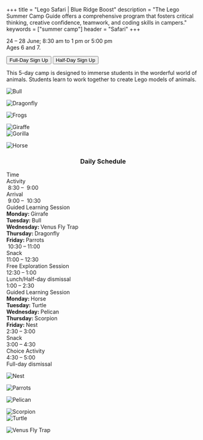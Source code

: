 +++
title = "Lego Safari | Blue Ridge Boost"
description = "The Lego Summer Camp Guide offers a comprehensive program that fosters critical thinking, creative confidence, teamwork, and coding skills in campers."
keywords = ["summer camp"]
header = "Safari"
+++

<p></p>

<div class="container">
    <div class="row pb-1">
        <div class="col-4">
            <p></p>
            <p> 24 &ndash; 28 June; 8:30 am to 1 pm or 5:00 pm</br> 
            Ages 6 and 7.<br>
            <p>
                <a href="https://summer-24-ages-6-to-7-full-day.cheddarup.com"><button class="button-8s" role="button">Full-Day Sign Up</button></a>  <a href="https://summer-24-ages-6-and-7-half-day.cheddarup.com"><button class="button-8s" role="button">Half-Day Sign Up</button></a> <br>
            </p>
        </div>
        <div class="col-8">
            <p>This 5-day camp is designed to immerse students in the worderful world of animals. Students learn to work together to create Lego models of animals.
            </p>
        </div>
    </div>
    <div class="row pb-1">
        <div class="col-3">
            <div class="v-stack p-2">
                <p></p>
                <div><img src="/images/camps/safari/bull.JPG" alt="Bull" class="img-fluid"> </div>
                <p></p>
                <div><img src="/images/camps/safari/dragonfly.JPG" alt="Dragonfly" class="img-fluid"> </div>
                <p></p>
                <div><img src="/images/camps/safari/frogs.JPG" alt="Frogs" class="img-fluid"> </div>
                <p></p>
                <div><img src="/images/camps/safari/giraffe.JPG" alt="Giraffe" class="img-fluid"> </div>
                <div><img src="/images/camps/safari/gorilla.JPG" alt="Gorilla" class="img-fluid"> </div>
                <p></p>
                <div><img src="/images/camps/safari/horse.JPG" alt="Horse" class="img-fluid"> </div>
            </div>
        </div>
        <div class="col-6">
            <div class="container p-0 m-0 b-0">
                <h3 align="center">Daily Schedule</h3>
                <div class="row py-1 table-header">
                    <div class="col-2 text-center">Time</div>	
                    <div class="col-10">Activity</div>
                </div>
                <div class="row py-1">
                    <div class="col-2 text-center">&nbsp;8:30 &ndash; &nbsp;9:00</div>
                    <div class="col-10">Arrival</div>
                </div>
                <div class="row py-1 table-dark-row">
                    <div class="col-2 text-center">&nbsp;9:00 &ndash; &nbsp;10:30	</div>
                    <div class="col-10 ">Guided Learning Session<br>
                        <b>Monday: </b> Girrafe <br>
                        <b>Tuesday: </b> Bull<br>
                        <b>Wednesday: </b> Venus Fly Trap<br>
                        <b>Thursday: </b> Dragonfly<br>
                        <b>Friday: </b> Parrots<br>
                    </div>
                </div>
                <div class="row py-1">
                    <div class="col-2 text-center">&nbsp;10:30 &ndash; 11:00 </div>
                    <div class="col-10">Snack</div>
                </div>
                <div class="row py-1 table-dark-row">
                    <div class="col-2 text-center">11:00 &ndash; 12:30</div>	
                    <div class="col-10">Free Exploration Session </div>
                </div>
                <div class="row py-1">
                    <div class="col-2 text-center">12:30 &ndash; 1:00</div>
                    <div class="col-10">Lunch/Half-day dismissal</div>
                </div>
                <div class="row py-1 table-dark-row">
                    <div class="col-2 text-center">1:00 &ndash; 2:30</div>	
                    <div class="col-10">Guided Learning Session<br>
                        <b>Monday: </b> Horse<br>
                        <b>Tuesday: </b>Turtle<br>
                        <b>Wednesday: </b>Pelican<br>
                        <b>Thursday: </b>Scorpion<br>
                        <b>Friday: </b> Nest<br>
                    </div>
                </div>
                <div class="row py-1">
                    <div class="col-2 text-center">2:30 &ndash; 3:00</div>	
                    <div class="col-10">Snack</div>
                </div>
                <div class="row py-1 table-dark-row">
                    <div class="col-2 text-center">3:00  &ndash;  4:30	</div>
                    <div class="col-10">Choice Activity</div>
                </div>
                <div class="row py-1">
                    <div class="col-2 text-center">4:30  &ndash;  5:00	</div>
                    <div class="col-10">Full-day dismissal</div>
                </div>
            </div>
        </div>
        <div class="col-3">
            <div class="v-stack p-2">
                <p></p>
                <div><img src="/images/camps/safari/nest.JPG" alt="Nest" class="img-fluid"> </div>
                <p></p>
                <div><img src="/images/camps/safari/parrots.JPG" alt="Parrots" class="img-fluid"> </div>
                <p></p>
                <div><img src="/images/camps/safari/pelican.JPG" alt="Pelican" class="img-fluid"> </div>
                <p></p>
                <div><img src="/images/camps/safari/scorpion.JPG" alt="Scorpion" class="img-fluid"> </div>
                <div><img src="/images/camps/safari/turtle.JPG" alt="Turtle" class="img-fluid"> </div>
                <p></p>
                <div><img src="/images/camps/safari/venus_fly_trap.JPG" alt="Venus Fly Trap" class="img-fluid"> </div>
            </div>
        </div>
        </div> <!-- inner container -->
    </div>
</div> <!-- outer container -->